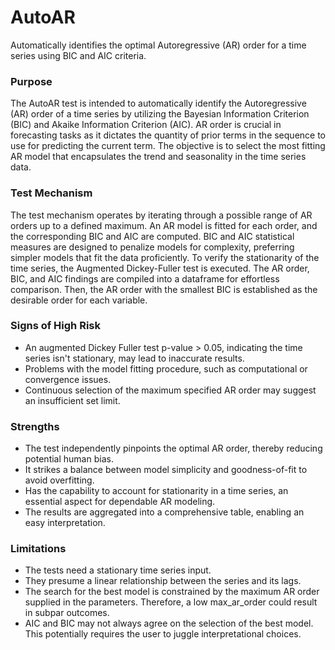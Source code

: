 # AutoAR

Automatically identifies the optimal Autoregressive (AR) order for a time series using BIC and AIC criteria.

### Purpose

The AutoAR test is intended to automatically identify the Autoregressive (AR) order of a time series by utilizing
the Bayesian Information Criterion (BIC) and Akaike Information Criterion (AIC). AR order is crucial in forecasting
tasks as it dictates the quantity of prior terms in the sequence to use for predicting the current term. The
objective is to select the most fitting AR model that encapsulates the trend and seasonality in the time series
data.

### Test Mechanism

The test mechanism operates by iterating through a possible range of AR orders up to a defined maximum. An AR model
is fitted for each order, and the corresponding BIC and AIC are computed. BIC and AIC statistical measures are
designed to penalize models for complexity, preferring simpler models that fit the data proficiently. To verify the
stationarity of the time series, the Augmented Dickey-Fuller test is executed. The AR order, BIC, and AIC findings
are compiled into a dataframe for effortless comparison. Then, the AR order with the smallest BIC is established as
the desirable order for each variable.

### Signs of High Risk

- An augmented Dickey Fuller test p-value > 0.05, indicating the time series isn't stationary, may lead to
inaccurate results.
- Problems with the model fitting procedure, such as computational or convergence issues.
- Continuous selection of the maximum specified AR order may suggest an insufficient set limit.

### Strengths

- The test independently pinpoints the optimal AR order, thereby reducing potential human bias.
- It strikes a balance between model simplicity and goodness-of-fit to avoid overfitting.
- Has the capability to account for stationarity in a time series, an essential aspect for dependable AR modeling.
- The results are aggregated into a comprehensive table, enabling an easy interpretation.

### Limitations

- The tests need a stationary time series input.
- They presume a linear relationship between the series and its lags.
- The search for the best model is constrained by the maximum AR order supplied in the parameters. Therefore, a low
max_ar_order could result in subpar outcomes.
- AIC and BIC may not always agree on the selection of the best model. This potentially requires the user to juggle
interpretational choices.